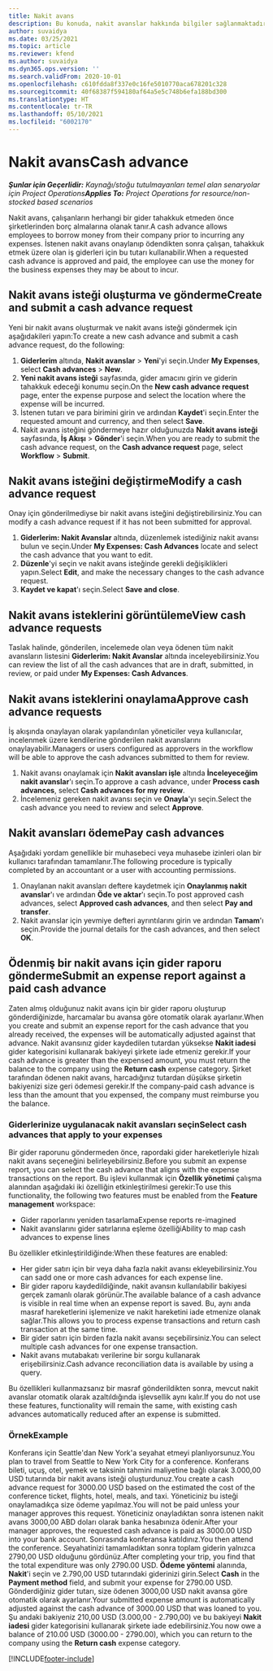 ```yaml
---
title: Nakit avans
description: Bu konuda, nakit avanslar hakkında bilgiler sağlanmaktadır.
author: suvaidya
ms.date: 03/25/2021
ms.topic: article
ms.reviewer: kfend
ms.author: suvaidya
ms.dyn365.ops.version: ''
ms.search.validFrom: 2020-10-01
ms.openlocfilehash: c610fdda8f337e0c16fe5010770aca678201c328
ms.sourcegitcommit: 40f68387f594180af64a5e5c748b6efa188bd300
ms.translationtype: HT
ms.contentlocale: tr-TR
ms.lasthandoff: 05/10/2021
ms.locfileid: "6002170"
---
```

# <a name="cash-advance"></a><span data-ttu-id="0b7e6-103">Nakit avans</span><span class="sxs-lookup"><span data-stu-id="0b7e6-103">Cash advance</span></span>

<span data-ttu-id="0b7e6-104">_**Şunlar için Geçerlidir:** Kaynağı/stoğu tutulmayanları temel alan senaryolar için Project Operations_</span><span class="sxs-lookup"><span data-stu-id="0b7e6-104">_**Applies To:** Project Operations for resource/non-stocked based scenarios_</span></span>

<span data-ttu-id="0b7e6-105">Nakit avans, çalışanların herhangi bir gider tahakkuk etmeden önce şirketlerinden borç almalarına olanak tanır.</span><span class="sxs-lookup"><span data-stu-id="0b7e6-105">A cash advance allows employees to borrow money from their company prior to incurring any expenses.</span></span> <span data-ttu-id="0b7e6-106">İstenen nakit avans onaylanıp ödendikten sonra çalışan, tahakkuk etmek üzere olan iş giderleri için bu tutarı kullanabilir.</span><span class="sxs-lookup"><span data-stu-id="0b7e6-106">When a requested cash advance is approved and paid, the employee can use the money for the business expenses they may be about to incur.</span></span> 

## <a name="create-and-submit-a-cash-advance-request"></a><span data-ttu-id="0b7e6-107">Nakit avans isteği oluşturma ve gönderme</span><span class="sxs-lookup"><span data-stu-id="0b7e6-107">Create and submit a cash advance request</span></span>
<span data-ttu-id="0b7e6-108">Yeni bir nakit avans oluşturmak ve nakit avans isteği göndermek için aşağıdakileri yapın:</span><span class="sxs-lookup"><span data-stu-id="0b7e6-108">To create a new cash advance and submit a cash advance request, do the following:</span></span> 

1. <span data-ttu-id="0b7e6-109">**Giderlerim** altında, **Nakit avanslar** > **Yeni**'yi seçin.</span><span class="sxs-lookup"><span data-stu-id="0b7e6-109">Under **My Expenses**, select **Cash advances** > **New**.</span></span> 
2. <span data-ttu-id="0b7e6-110">**Yeni nakit avans isteği** sayfasında, gider amacını girin ve giderin tahakkuk edeceği konumu seçin.</span><span class="sxs-lookup"><span data-stu-id="0b7e6-110">On the **New cash advance request** page, enter the expense purpose and select the location where the expense will be incurred.</span></span>
3. <span data-ttu-id="0b7e6-111">İstenen tutarı ve para birimini girin ve ardından **Kaydet**'i seçin.</span><span class="sxs-lookup"><span data-stu-id="0b7e6-111">Enter the requested amount and currency, and then select **Save**.</span></span> 
4. <span data-ttu-id="0b7e6-112">Nakit avans isteğini göndermeye hazır olduğunuzda **Nakit avans isteği** sayfasında, **İş Akışı** > **Gönder**'i seçin.</span><span class="sxs-lookup"><span data-stu-id="0b7e6-112">When you are ready to submit the cash advance request, on the **Cash advance request** page, select **Workflow** > **Submit**.</span></span>

## <a name="modify-a-cash-advance-request"></a><span data-ttu-id="0b7e6-113">Nakit avans isteğini değiştirme</span><span class="sxs-lookup"><span data-stu-id="0b7e6-113">Modify a cash advance request</span></span>

<span data-ttu-id="0b7e6-114">Onay için gönderilmediyse bir nakit avans isteğini değiştirebilirsiniz.</span><span class="sxs-lookup"><span data-stu-id="0b7e6-114">You can modify a cash advance request if it has not been submitted for approval.</span></span>

1. <span data-ttu-id="0b7e6-115">**Giderlerim: Nakit Avanslar** altında, düzenlemek istediğiniz nakit avansı bulun ve seçin.</span><span class="sxs-lookup"><span data-stu-id="0b7e6-115">Under **My Expenses: Cash Advances** locate and select the cash advance that you want to edit.</span></span>
2. <span data-ttu-id="0b7e6-116">**Düzenle**'yi seçin ve nakit avans isteğinde gerekli değişiklikleri yapın.</span><span class="sxs-lookup"><span data-stu-id="0b7e6-116">Select **Edit**, and make the necessary changes to the cash advance request.</span></span> 
3. <span data-ttu-id="0b7e6-117">**Kaydet ve kapat**'ı seçin.</span><span class="sxs-lookup"><span data-stu-id="0b7e6-117">Select **Save and close**.</span></span>


## <a name="view-cash-advance-requests"></a><span data-ttu-id="0b7e6-118">Nakit avans isteklerini görüntüleme</span><span class="sxs-lookup"><span data-stu-id="0b7e6-118">View cash advance requests</span></span>
<span data-ttu-id="0b7e6-119">Taslak halinde, gönderilen, incelemede olan veya ödenen tüm nakit avansların listesini **Giderlerim: Nakit Avanslar** altında inceleyebilirsiniz.</span><span class="sxs-lookup"><span data-stu-id="0b7e6-119">You can review the list of all the cash advances that are in draft, submitted, in review, or paid under **My Expenses: Cash Advances**.</span></span> 

## <a name="approve-cash-advance-requests"></a><span data-ttu-id="0b7e6-120">Nakit avans isteklerini onaylama</span><span class="sxs-lookup"><span data-stu-id="0b7e6-120">Approve cash advance requests</span></span>

<span data-ttu-id="0b7e6-121">İş akışında onaylayan olarak yapılandırılan yöneticiler veya kullanıcılar, incelenmek üzere kendilerine gönderilen nakit avanslarını onaylayabilir.</span><span class="sxs-lookup"><span data-stu-id="0b7e6-121">Managers or users configured as approvers in the workflow will be able to approve the cash advances submitted to them for review.</span></span> 

1. <span data-ttu-id="0b7e6-122">Nakit avansı onaylamak için **Nakit avansları işle** altında **İnceleyeceğim nakit avanslar**'ı seçin.</span><span class="sxs-lookup"><span data-stu-id="0b7e6-122">To approve a cash advance, under **Process cash advances**, select **Cash advances for my review**.</span></span>
2. <span data-ttu-id="0b7e6-123">İncelemeniz gereken nakit avansı seçin ve **Onayla**'yı seçin.</span><span class="sxs-lookup"><span data-stu-id="0b7e6-123">Select the cash advance you need to review and select **Approve**.</span></span>  

## <a name="pay-cash-advances"></a><span data-ttu-id="0b7e6-124">Nakit avansları ödeme</span><span class="sxs-lookup"><span data-stu-id="0b7e6-124">Pay cash advances</span></span> 
<span data-ttu-id="0b7e6-125">Aşağıdaki yordam genellikle bir muhasebeci veya muhasebe izinleri olan bir kullanıcı tarafından tamamlanır.</span><span class="sxs-lookup"><span data-stu-id="0b7e6-125">The following procedure is typically completed by an accountant or a user with accounting permissions.</span></span>

1. <span data-ttu-id="0b7e6-126">Onaylanan nakit avansları deftere kaydetmek için **Onaylanmış nakit avanslar**'ı ve ardından **Öde ve aktar**'ı seçin.</span><span class="sxs-lookup"><span data-stu-id="0b7e6-126">To post approved cash advances, select **Approved cash advances**, and then select **Pay and transfer**.</span></span>  
2. <span data-ttu-id="0b7e6-127">Nakit avanslar için yevmiye defteri ayrıntılarını girin ve ardından **Tamam**'ı seçin.</span><span class="sxs-lookup"><span data-stu-id="0b7e6-127">Provide the journal details for the cash advances, and then select **OK**.</span></span> 

## <a name="submit-an-expense-report-against-a-paid-cash-advance"></a><span data-ttu-id="0b7e6-128">Ödenmiş bir nakit avans için gider raporu gönderme</span><span class="sxs-lookup"><span data-stu-id="0b7e6-128">Submit an expense report against a paid cash advance</span></span> 

<span data-ttu-id="0b7e6-129">Zaten almış olduğunuz nakit avans için bir gider raporu oluşturup gönderdiğinizde, harcamalar bu avansa göre otomatik olarak ayarlanır.</span><span class="sxs-lookup"><span data-stu-id="0b7e6-129">When you create and submit an expense report for the cash advance that you already received, the expenses will be automatically adjusted against that advance.</span></span> <span data-ttu-id="0b7e6-130">Nakit avansınız gider kaydedilen tutardan yüksekse **Nakit iadesi** gider kategorisini kullanarak bakiyeyi şirkete iade etmeniz gerekir.</span><span class="sxs-lookup"><span data-stu-id="0b7e6-130">If your cash advance is greater than the expensed amount, you must return the balance to the company using the **Return cash** expense category.</span></span> <span data-ttu-id="0b7e6-131">Şirket tarafından ödenen nakit avans, harcadığınız tutardan düşükse şirketin bakiyenizi size geri ödemesi gerekir.</span><span class="sxs-lookup"><span data-stu-id="0b7e6-131">If the company-paid cash advance is less than the amount that you expensed, the company must reimburse you the balance.</span></span> 

### <a name="select-cash-advances-that-apply-to-your-expenses"></a><span data-ttu-id="0b7e6-132">Giderlerinize uygulanacak nakit avansları seçin</span><span class="sxs-lookup"><span data-stu-id="0b7e6-132">Select cash advances that apply to your expenses</span></span>
<span data-ttu-id="0b7e6-133">Bir gider raporunu göndermeden önce, rapordaki gider hareketleriyle hizalı nakit avans seçeneğini belirleyebilirsiniz.</span><span class="sxs-lookup"><span data-stu-id="0b7e6-133">Before you submit an expense report, you can select the cash advance that aligns with the expense transactions on the report.</span></span> <span data-ttu-id="0b7e6-134">Bu işlevi kullanmak için **Özellik yönetimi** çalışma alanından aşağıdaki iki özelliğin etkinleştirilmesi gerekir:</span><span class="sxs-lookup"><span data-stu-id="0b7e6-134">To use this functionality, the following two features must be enabled from the **Feature management** workspace:</span></span>

  - <span data-ttu-id="0b7e6-135">Gider raporlarını yeniden tasarlama</span><span class="sxs-lookup"><span data-stu-id="0b7e6-135">Expense reports re-imagined</span></span>
  - <span data-ttu-id="0b7e6-136">Nakit avanslarını gider satırlarına eşleme özelliği</span><span class="sxs-lookup"><span data-stu-id="0b7e6-136">Ability to map cash advances to expense lines</span></span>
 
 <span data-ttu-id="0b7e6-137">Bu özellikler etkinleştirildiğinde:</span><span class="sxs-lookup"><span data-stu-id="0b7e6-137">When these features are enabled:</span></span>
 
  - <span data-ttu-id="0b7e6-138">Her gider satırı için bir veya daha fazla nakit avansı ekleyebilirsiniz.</span><span class="sxs-lookup"><span data-stu-id="0b7e6-138">You can sadd one or more cash advances for each expense line.</span></span>
  - <span data-ttu-id="0b7e6-139">Bir gider raporu kaydedildiğinde, nakit avansın kullanılabilir bakiyesi gerçek zamanlı olarak görünür.</span><span class="sxs-lookup"><span data-stu-id="0b7e6-139">The available balance of a cash advance is visible in real time when an expense report is saved.</span></span> <span data-ttu-id="0b7e6-140">Bu, aynı anda masraf hareketlerini işlemenize ve nakit hareketini iade etmenize olanak sağlar.</span><span class="sxs-lookup"><span data-stu-id="0b7e6-140">This allows you to process expense transactions and return cash transaction at the same time.</span></span>
  - <span data-ttu-id="0b7e6-141">Bir gider satırı için birden fazla nakit avansı seçebilirsiniz.</span><span class="sxs-lookup"><span data-stu-id="0b7e6-141">You can select multiple cash advances for one expense transaction.</span></span>
  - <span data-ttu-id="0b7e6-142">Nakit avans mutabakatı verilerine bir sorgu kullanarak erişebilirsiniz.</span><span class="sxs-lookup"><span data-stu-id="0b7e6-142">Cash advance reconciliation data is available by using a query.</span></span> 
 
<span data-ttu-id="0b7e6-143">Bu özellikleri kullanmazsanız bir masraf gönderildikten sonra, mevcut nakit avanslar otomatik olarak azaltıldığında işlevsellik aynı kalır.</span><span class="sxs-lookup"><span data-stu-id="0b7e6-143">If you do not use these features, functionality will remain the same, with existing cash advances automatically reduced after an expense is submitted.</span></span>

### <a name="example"></a><span data-ttu-id="0b7e6-144">Örnek</span><span class="sxs-lookup"><span data-stu-id="0b7e6-144">Example</span></span> 
<span data-ttu-id="0b7e6-145">Konferans için Seattle'dan New York'a seyahat etmeyi planlıyorsunuz.</span><span class="sxs-lookup"><span data-stu-id="0b7e6-145">You plan to travel from Seattle to New York City for a conference.</span></span> <span data-ttu-id="0b7e6-146">Konferans bileti, uçuş, otel, yemek ve taksinin tahmini maliyetine bağlı olarak 3.000,00 USD tutarında bir nakit avans isteği oluşturdunuz.</span><span class="sxs-lookup"><span data-stu-id="0b7e6-146">You create a cash advance request for 3000.00 USD based on the estimated the cost of the conference ticket, flights, hotel, meals, and taxi.</span></span> <span data-ttu-id="0b7e6-147">Yöneticiniz bu isteği onaylamadıkça size ödeme yapılmaz.</span><span class="sxs-lookup"><span data-stu-id="0b7e6-147">You will not be paid unless your manager approves this request.</span></span> <span data-ttu-id="0b7e6-148">Yöneticiniz onayladıktan sonra istenen nakit avans 3000,00 ABD doları olarak banka hesabınıza ödenir.</span><span class="sxs-lookup"><span data-stu-id="0b7e6-148">After your manager approves, the requested cash advance is paid as 3000.00 USD into your bank account.</span></span> <span data-ttu-id="0b7e6-149">Sonrasında konferansa katıldınız.</span><span class="sxs-lookup"><span data-stu-id="0b7e6-149">You then attend the conference.</span></span> <span data-ttu-id="0b7e6-150">Seyahatinizi tamamladıktan sonra toplam giderin yalnızca 2790,00 USD olduğunu gördünüz.</span><span class="sxs-lookup"><span data-stu-id="0b7e6-150">After completing your trip, you find that the total expenditure was only 2790.00 USD.</span></span> <span data-ttu-id="0b7e6-151">**Ödeme yöntemi** alanında, **Nakit**'i seçin ve 2.790,00 USD tutarındaki giderinizi girin.</span><span class="sxs-lookup"><span data-stu-id="0b7e6-151">Select **Cash** in the **Payment method** field, and submit your expense for 2790.00 USD.</span></span> <span data-ttu-id="0b7e6-152">Gönderdiğiniz gider tutarı, size ödenen 3000,00 USD nakit avansa göre otomatik olarak ayarlanır.</span><span class="sxs-lookup"><span data-stu-id="0b7e6-152">Your submitted expense amount is automatically adjusted against the cash advance of 3000.00 USD that was loaned to you.</span></span> <span data-ttu-id="0b7e6-153">Şu andaki bakiyeniz 210,00 USD (3.000,00 - 2.790,00) ve bu bakiyeyi **Nakit iadesi** gider kategorisini kullanarak şirkete iade edebilirsiniz.</span><span class="sxs-lookup"><span data-stu-id="0b7e6-153">You now owe a balance of 210.00 USD (3000.00 - 2790.00), which you can return to the company using the **Return cash** expense category.</span></span>



[!INCLUDE[footer-include](../includes/footer-banner.md)]
